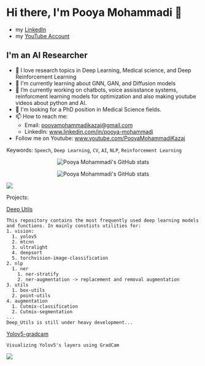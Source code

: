 # Hi there, I'm Pooya Mohammadi 👋

- my [LinkedIn](https://www.linkedin.com/in/pooya-mohammadi)
- my [YouTube Account](https://www.youtube.com/channel/UCEf5EXeme8mxmKxZ2UvJ5GQ/playlists)

## I'm an AI Researcher 

- 🔭 I love research topics in Deep Learning, Medical science, and Deep Reinforcement Learning
- 🌱 I'm currently learning about GNN, GAN, and Diffusion models
- 🔨 I’m currently working on chatbots, voice assisstance systems, reinforcment learning models for optimization and also making youtube videos about python and AI.
- 👯 I'm looking for a PhD position in Medical Science fields.
- 📫 How to reach me: 
  - Email: pooyamohammadikazaj@gmail.com
  - LinkedIn: www.linkedin.com/in/pooya-mohammadi
- Follow me on Youtube: www.youtube.com/PooyaMohammadiKazaj

Keywords: `Speech`, `Deep Learning`, `CV`, `AI`, `NLP`, `Reinforcement Learning`

<p align="center">
  <img src="https://github-readme-stats.vercel.app/api?username=pooya-mohammadi&show_icons=true&theme=monokai" alt="Pooya Mohammadi's GitHub stats" /><br />
</p>
<p align="center">
  <img src="https://github-readme-stats.vercel.app/api/top-langs/?username=pooya-mohammadi&hide=jupyter%20notebook&theme=monokai&langs_count=10&layout=compact" alt="Pooya Mohammadi's GitHub stats" /><br />
</p>

![](https://komarev.com/ghpvc/?username=pooya-mohammadi&color=green)

Projects:

[Deep Utils](https://github.com/pooya-mohammadi/deep_utils)

    This repository contains the most frequently used deep learning models and functions. In mainly constists utilities for:
    1. vision:
      1. yolov5
      2. mtcnn
      3. ultralight
      4. deepsort
      5. torchvision-image-classification
    2. nlp
      1. ner
        1. ner-stratify
        2. ner-augmentation -> replacement and removal augmentation
    3. utils
      1. box-utils 
      2. point-utils
    4. augmentation
      1. Cutmix-classification
      2. Cutmix-segmentation
    ...
    Deep_Utils is still under heavy development...

[Yolov5-gradcam](https://github.com/pooya-mohammadi/yolov5-gradcam)
    
    Visualizing Yolov5's layers using GradCam 
![](https://raw.githubusercontent.com/pooya-mohammadi/yolov5-gradcam/master/outputs/dog-res.jpg)




